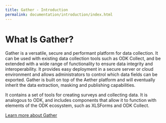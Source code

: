 ```yaml
---
title: Gather - Introduction
permalink: documentation/introduction/index.html
---
```


# What Is Gather?

Gather is a versatile, secure and performant platform for data collection. It can be used with existing data collection tools such as ODK Collect, and be extended with a wide range of functionality to ensure data integrity and interoperability.  It provides easy deployment in a secure server or cloud environment and allows administrators to control which data fields can be exported. Gather is built on top of the Aether platform and will eventually inherit the data extraction, masking and publishing capabilities.

It contains a set of tools for creating surveys and collecting data. It is analogous to ODK, and includes components that allow it to function with elements of the ODK ecosystem, such as XLSForms and ODK Collect.

[Learn more about Gather](https://docs.google.com/document/d/103qTvtmWkM9wq8AZmYWxZgVCSA8BsYZKQSG83btd7UA/preview)
